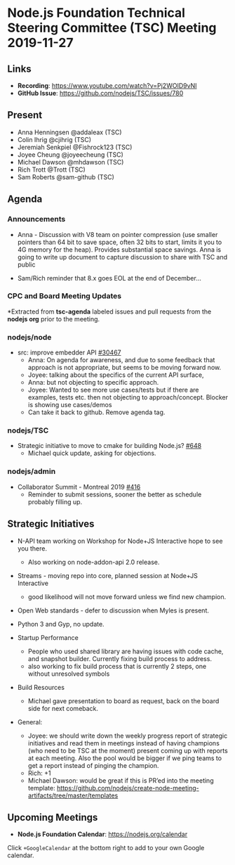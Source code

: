 ﻿# Node.js Foundation Technical Steering Committee (TSC) Meeting 2019-11-27


## Links

* **Recording**:  https://www.youtube.com/watch?v=Pj2WOID9vNI
* **GitHub Issue**: https://github.com/nodejs/TSC/issues/780

## Present


* Anna Henningsen @addaleax (TSC)
* Colin Ihrig @cjihrig (TSC)
* Jeremiah Senkpiel @Fishrock123 (TSC)
* Joyee Cheung @joyeecheung (TSC)
* Michael Dawson @mhdawson (TSC)
* Rich Trott @Trott (TSC)
* Sam Roberts @sam-github (TSC)

## Agenda

### Announcements

* Anna - Discussion with V8 team on pointer compression (use smaller pointers than 64 bit to
  save space, often 32 bits to start, limits it you to 4G memory for the heap).  Provides
  substantial space savings.  Anna is going to write up document to capture discussion
  to share with TSC and  public

* Sam/Rich reminder that 8.x goes EOL at the end of December…

### CPC and Board Meeting Updates
 
*Extracted from **tsc-agenda** labeled issues and pull requests from the **nodejs org** prior to the meeting.

### nodejs/node

* src: improve embedder API  [#30467](https://github.com/nodejs/node/pull/30467)
  * Anna: On agenda for awareness, and due to some feedback that approach is not
    appropriate, but seems to be moving forward now.
  * Joyee: talking about the specifics of the current API surface, 
  * Anna: but not objecting to specific approach.
  * Joyee: Wanted to see more use cases/tests but if there are examples, tests etc. then not
    objecting to approach/concept.  Blocker is showing use cases/demos
  * Can take it back to github. Remove agenda tag.

### nodejs/TSC

* Strategic initiative to move to cmake for building Node.js? [#648](https://github.com/nodejs/TSC/issues/648)
  * Michael quick update, asking for objections.


### nodejs/admin

* Collaborator Summit - Montreal 2019 [#416](https://github.com/nodejs/admin/issues/416)
  * Reminder to submit sessions, sooner the better as schedule probably filling up.

## Strategic Initiatives

* N-API team working on Workshop for Node+JS Interactive hope to see you there.
  * Also working on node-addon-api 2.0 release.
  
* Streams - moving repo into core, planned session at Node+JS Interactive
  * good likelihood will not move forward unless we find new champion.

* Open Web standards - defer to discussion when Myles is present.

* Python 3 and Gyp, no update.

* Startup Performance 
  * People who used shared library are having issues with code cache, and snapshot builder.
    Currently fixing build process to address.
  * also working to fix build process that is currently 2 steps, one without unresolved symbols

* Build Resources
  * Michael gave presentation to board as request, back on the board side for next comeback.

* General:
  * Joyee: we should write down the weekly progress report of strategic initiatives and read them
    in meetings instead of having champions (who need to be TSC at the moment) present
    coming up with reports at each meeting. Also the pool would be bigger if we ping teams to get
    a report instead of pinging the champion.
  * Rich: +1
  * Michael Dawson: would be great if this is PR’ed into the meeting template:
    https://github.com/nodejs/create-node-meeting-artifacts/tree/master/templates

## Upcoming Meetings

* **Node.js Foundation Calendar**: https://nodejs.org/calendar

Click `+GoogleCalendar` at the bottom right to add to your own Google calendar.

